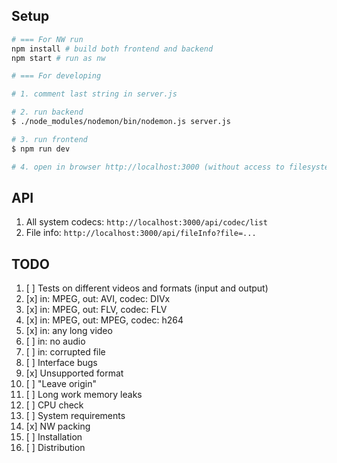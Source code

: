 ## Setup

``` bash
# === For NW run
npm install # build both frontend and backend
npm start # run as nw

# === For developing

# 1. comment last string in server.js

# 2. run backend
$ ./node_modules/nodemon/bin/nodemon.js server.js

# 3. run frontend
$ npm run dev

# 4. open in browser http://localhost:3000 (without access to filesystem)

```


## API

1. All system codecs: `http://localhost:3000/api/codec/list`
2. File info: `http://localhost:3000/api/fileInfo?file=...`

## TODO

1. [ ] Tests on different videos and formats (input and output)
  1. [x] in: MPEG, out: AVI, codec: DIVx
  2. [x] in: MPEG, out: FLV, codec: FLV
  3. [x] in: MPEG, out: MPEG, codec: h264
  4. [x] in: any long video
  5. [ ] in: no audio
  6. [ ] in: corrupted file
2. [ ] Interface bugs
  1. [x] Unsupported format
  2. [ ] "Leave origin"
3. [ ] Long work memory leaks
4. [ ] CPU check 
  1. [ ] System requirements
5. [x] NW packing
6. [ ] Installation
7. [ ] Distribution